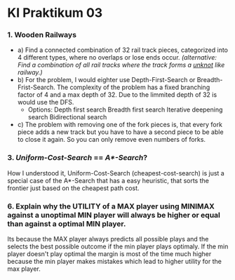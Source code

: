 # KI Praktikum 03

### 1. Wooden Railways

* a) Find a connected combination of 32 rail track pieces, categorized into 4 different types, where no overlaps or lose ends occur. *(alternative: Find a combination of all rail tracks where the track forms a [unknot](https://en.wikipedia.org/wiki/Unknot) like railway.)*
* b) For the problem, I would eighter use Depth-First-Search or Breadth-Frist-Search. The complexity of the problem has a fixed branching factor of 4 and a max depth of 32. Due to the limmited depth of 32 is would use the DFS.
  * Options:
    Depth first search
    Breadth first search
    Iterative deepening search
    Bidirectional search
* c) The problem with removing one of the fork pieces is, that every fork piece adds a new track but you have to have a second piece to be able to close it again. So you can only remove even numbers of forks.


### 3. *Uniform-Cost-Search* == *A\*-Search*? 

How I understood it, Uniform-Cost-Search (cheapest-cost-search) is just a special case of the A*-Search that has a easy heuristic, that sorts the frontier just based on the cheapest path cost.



### 6. Explain why the UTILITY of a MAX player using MINIMAX against a unoptimal MIN player will always be higher or equal than against a optimal MIN player.

Its because the MAX player always predicts all possible plays and the selects the best possible outcome if the min player plays optimaly. If the min player doesn't play optimal the margin is most of the time much higher because the min player makes mistakes which lead to higher utility for the max player.